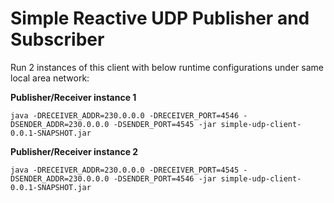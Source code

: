 # Simple Reactive UDP Publisher and Subscriber

Run 2 instances of this client with below runtime configurations under same local area network:

**Publisher/Receiver instance 1**
````
java -DRECEIVER_ADDR=230.0.0.0 -DRECEIVER_PORT=4546 -DSENDER_ADDR=230.0.0.0 -DSENDER_PORT=4545 -jar simple-udp-client-0.0.1-SNAPSHOT.jar
````

**Publisher/Receiver instance 2**
````
java -DRECEIVER_ADDR=230.0.0.0 -DRECEIVER_PORT=4545 -DSENDER_ADDR=230.0.0.0 -DSENDER_PORT=4546 -jar simple-udp-client-0.0.1-SNAPSHOT.jar
````

